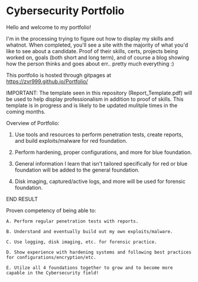 # Cybersecurity Portfolio



Hello and welcome to my portfolio!

I'm in the processing trying to figure out how to display my skills and whatnot. When completed, you'll see a site with the majority of what you'd like to see about a candidate. Proof of their skills, certs, projects being worked on, goals (both short and long term), and of course a blog showing how the person thinks and goes about err.. pretty much everything :) 

This portfolio is hosted through gitpages at https://zvr999.github.io/Portfolio/


IMPORTANT: The template seen in this repository (Report_Template.pdf) will be used to help display professionalism in addition to proof of skills. This template is in progress and is likely to be updated mulitple times in the coming months.



Overview of Portfolio:

1. Use tools and resources to perform penetration tests, create reports, and build exploits/malware for red foundation.

2. Perform hardening, proper configurations, and more for blue foundation.

3. General information I learn that isn't tailored specifically for red or blue foundation will be added to the general foundation.

4. Disk imaging, captured/active logs, and more will be used for forensic foundation.

END RESULT

Proven competency of being able to:
    
    A. Perform regular penetration tests with reports.

    B. Understand and eventually build out my own exploits/malware.

    C. Use logging, disk imaging, etc. for forensic practice.

    D. Show experience with hardening systems and following best practices for configurations/encryption/etc.
    
    E. Utilze all 4 foundations together to grow and to become more capable in the Cybersecurity field!



